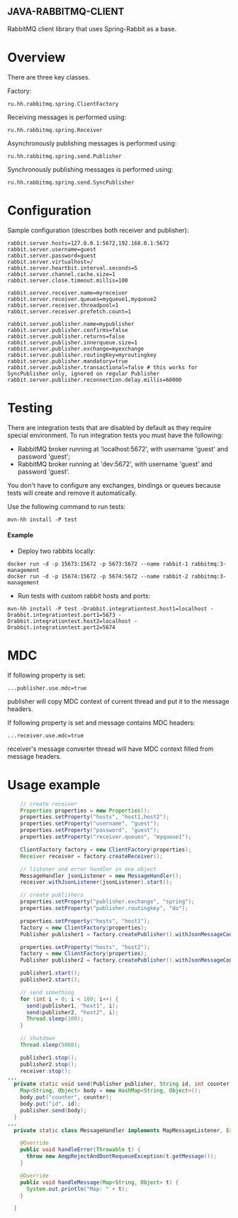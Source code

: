 ## JAVA-RABBITMQ-CLIENT

RabbitMQ client library that uses Spring-Rabbit as a base. 

# Overview

There are three key classes.

Factory:
```
ru.hh.rabbitmq.spring.ClientFactory
```
Receiving messages is performed using:
```
ru.hh.rabbitmq.spring.Receiver
```
Asynchronously publishing messages is performed using:
```
ru.hh.rabbitmq.spring.send.Publisher
```
Synchronously publishing messages is performed using:
```
ru.hh.rabbitmq.spring.send.SyncPublisher
```

# Configuration

Sample configuration (describes both receiver and publisher):
```
rabbit.server.hosts=127.0.0.1:5672,192.168.0.1:5672
rabbit.server.username=guest
rabbit.server.password=guest
rabbit.server.virtualhost=/
rabbit.server.heartbit.interval.seconds=5
rabbit.server.channel.cache.size=1
rabbit.server.close.timeout.millis=100

rabbit.server.receiver.name=myreceiver
rabbit.server.receiver.queues=myqueue1,myqueue2
rabbit.server.receiver.threadpool=1
rabbit.server.receiver.prefetch.count=1

rabbit.server.publisher.name=mypublisher
rabbit.server.publisher.confirms=false
rabbit.server.publisher.returns=false
rabbit.server.publisher.innerqueue.size=1
rabbit.server.publisher.exchange=myexchange
rabbit.server.publisher.routingKey=myroutingkey
rabbit.server.publisher.mandatory=true
rabbit.server.publisher.transactional=false # this works for SyncPublisher only, ignored on regular Publisher
rabbit.server.publisher.reconnection.delay.millis=60000
```

# Testing

There are integration tests that are disabled by default as they require special environment.
To run integration tests you must have the following:

- RabbitMQ broker running at 'localhost:5672', with username 'guest' and password 'guest';
- RabbitMQ broker running at 'dev:5672', with username 'guest' and password 'guest'.

You don't have to configure any exchanges, bindings or queues because tests will create and remove it automatically.

Use the following command to run tests:
```
mvn-hh install -P test
```

#### Example
 - Deploy two rabbits locally:
 ```
docker run -d -p 15673:15672 -p 5673:5672 --name rabbit-1 rabbitmq:3-management
docker run -d -p 15674:15672 -p 5674:5672 --name rabbit-2 rabbitmq:3-management
```
- Run tests with custom rabbit hosts and ports:
```
mvn-hh install -P test -Drabbit.integrationtest.host1=localhost -Drabbit.integrationtest.port1=5673 -Drabbit.integrationtest.host2=localhost -Drabbit.integrationtest.port2=5674
```

# MDC

If following property is set:
```
...publisher.use.mdc=true
```
publisher will copy MDC context of current thread and put it to the message headers.

If following property is set and message contains MDC headers:
```
...receiver.use.mdc=true
```
receiver's message converter thread will have MDC context filled from message headers.

# Usage example

```java
    // create receiver
    Properties properties = new Properties();
    properties.setProperty("hosts", "host1,host2");
    properties.setProperty("username", "guest");
    properties.setProperty("password", "guest");
    properties.setProperty("receiver.queues", "myqueue1");

    ClientFactory factory = new ClientFactory(properties);
    Receiver receiver = factory.createReceiver();

    // listener and error handler in one object
    MessageHandler jsonListener = new MessageHandler();
    receiver.withJsonListener(jsonListener).start();

    // create publishers
    properties.setProperty("publisher.exchange", "spring");
    properties.setProperty("publisher.routingkey", "do");

    properties.setProperty("hosts", "host1");
    factory = new ClientFactory(properties);
    Publisher publisher1 = factory.createPublisher().withJsonMessageConverter();

    properties.setProperty("hosts", "host2");
    factory = new ClientFactory(properties);
    Publisher publisher2 = factory.createPublisher().withJsonMessageConverter();

    publisher1.start();
    publisher2.start();

    // send something
    for (int i = 0; i < 100; i++) {
      send(publisher1, "host1", i);
      send(publisher2, "host2", i);
      Thread.sleep(100);
    }

    // shutdown
    Thread.sleep(5000);

    publisher1.stop();
    publisher2.stop();
    receiver.stop();
...    
  private static void send(Publisher publisher, String id, int counter) {
    Map<String, Object> body = new HashMap<String, Object>();
    body.put("counter", counter);
    body.put("id", id);
    publisher.send(body);
  }
...
  private static class MessageHandler implements MapMessageListener, ErrorHandler {

    @Override
    public void handleError(Throwable t) {
      throw new AmqpRejectAndDontRequeueException(t.getMessage());
    }

    @Override
    public void handleMessage(Map<String, Object> t) {
      System.out.println("Map: " + t);
    }

  }
```

